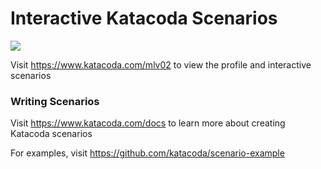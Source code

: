 # Interactive Katacoda Scenarios

[![](http://shields.katacoda.com/katacoda/mlv02/count.svg)](https://www.katacoda.com/mlv02 "Get your profile on Katacoda.com")

Visit https://www.katacoda.com/mlv02 to view the profile and interactive scenarios

### Writing Scenarios
Visit https://www.katacoda.com/docs to learn more about creating Katacoda scenarios

For examples, visit https://github.com/katacoda/scenario-example

